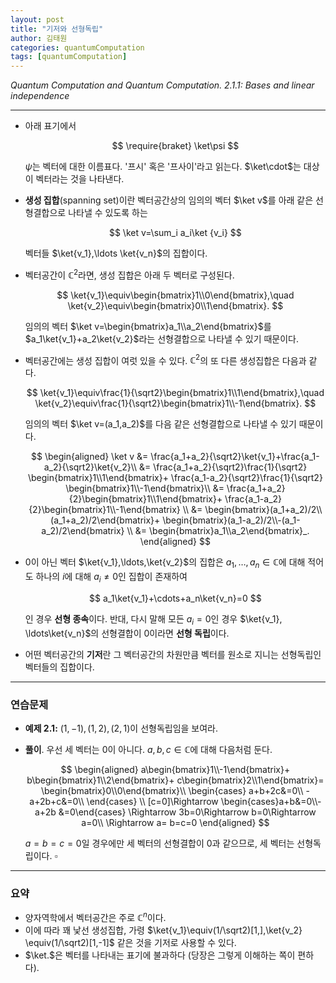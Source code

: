 ```yaml
---
layout: post
title: "기저와 선형독립"
author: 김태원
categories: quantumComputation
tags: [quantumComputation]
---
```


*Quantum Computation and Quantum Computation.
2.1.1: Bases and linear independence*

---

- 아래 표기에서

    $$
    \require{braket}
    \ket\psi
    $$

    $\psi$는 벡터에 대한 이름표다. '프시' 혹은 '프사이'라고 읽는다. $\ket\cdot$는
    대상이 벡터라는 것을 나타낸다. 
- **생성 집합**(spanning set)이란 벡터공간상의 임의의 벡터 $\ket v$를 아래 같은
  선형결합으로 나타낼 수 있도록 하는 
    
    $$
    \ket v=\sum_i a_i\ket {v_i}
    $$

    벡터들 $\ket{v_1},\ldots \ket{v_n}$의 집합이다.
- 벡터공간이 $\mathbb{C}^2$라면, 생성 집합은 아래 두 벡터로 구성된다.

    $$
    \ket{v_1}\equiv\begin{bmatrix}1\\0\end{bmatrix},\quad
    \ket{v_2}\equiv\begin{bmatrix}0\\1\end{bmatrix}.
    $$

    임의의 벡터 $\ket v=\begin{bmatrix}a_1\\a_2\end{bmatrix}$를
    $a_1\ket{v_1}+a_2\ket{v_2}$라는 선형결합으로 나타낼 수 있기 때문이다. 
- 벡터공간에는 생성 집합이 여럿 있을 수 있다. $\mathbb{C}^2$의 또 다른 
  생성집합은 다음과 같다. 

  $$
  \ket{v_1}\equiv\frac{1}{\sqrt2}\begin{bmatrix}1\\1\end{bmatrix},\quad
  \ket{v_2}\equiv\frac{1}{\sqrt2}\begin{bmatrix}1\\-1\end{bmatrix}.
  $$

  임의의 벡터 $\ket v=(a_1,a_2)$를 다음 같은 선형결합으로 나타낼 수 있기 때문이다.

  $$
  \begin{aligned}
  \ket v &= \frac{a_1+a_2}{\sqrt2}\ket{v_1}+\frac{a_1-a_2}{\sqrt2}\ket{v_2}\\
        &= \frac{a_1+a_2}{\sqrt2}\frac{1}{\sqrt2}
            \begin{bmatrix}1\\1\end{bmatrix}+
            \frac{a_1-a_2}{\sqrt2}\frac{1}{\sqrt2}
            \begin{bmatrix}1\\-1\end{bmatrix}\\
        &= \frac{a_1+a_2}{2}\begin{bmatrix}1\\1\end{bmatrix}+
        \frac{a_1-a_2}{2}\begin{bmatrix}1\\-1\end{bmatrix} \\
        &= \begin{bmatrix}(a_1+a_2)/2\\(a_1+a_2)/2\end{bmatrix}+
        \begin{bmatrix}(a_1-a_2)/2\\-(a_1-a_2)/2\end{bmatrix} \\
        &= \begin{bmatrix}a_1\\a_2\end{bmatrix}_.
  \end{aligned}
  $$

- $0$이 아닌 벡터 $\ket{v_1},\ldots,\ket{v_2}$의 집합은 
$a_1,\ldots,a_n\in\mathbb{C}$에 대해 적어도 하나의 $i$에 대해
$a_i\neq 0$인 집합이 존재하여

    $$
    a_1\ket{v_1}+\cdots+a_n\ket{v_n}=0
    $$

    인 경우 **선형 종속**이다. 반대, 다시 말해 모든 $a_i=0$인 경우 $\ket{v_1},
    \ldots\ket{v_n}$의 선형결합이 $0$이라면 **선형 독립**이다.

- 어떤 벡터공간의 **기저**란 그 벡터공간의 차원만큼 벡터를 원소로 지니는
선형독립인 벡터들의 집합이다. 

--- 
### 연습문제 

- **예제 2.1:** $(1,-1), (1,2), (2,1)$이 선형독립임을 보여라.
- **풀이**. 우선 세 벡터는 $0$이 아니다. $a,b,c\in\mathbb{C}$에 대해 다음처럼
둔다.
    
    $$
    \begin{aligned}
    a\begin{bmatrix}1\\-1\end{bmatrix}+
    b\begin{bmatrix}1\\2\end{bmatrix}+
    c\begin{bmatrix}2\\1\end{bmatrix}=
    \begin{bmatrix}0\\0\end{bmatrix}\\
    \begin{cases}
    a+b+2c&=0\\
    -a+2b+c&=0\\
    \end{cases} \\
    [c=0]\Rightarrow \begin{cases}a+b&=0\\-a+2b &=0\end{cases}
    \Rightarrow 3b=0\Rightarrow b=0\Rightarrow a=0\\
    \Rightarrow a= b=c=0
    \end{aligned}
    $$
    
    $a=b=c=0$일 경우에만 세 벡터의 선형결합이 $0$과 같으므로, 세 벡터는 
    선형독립이다. $\square$

---
### 요약 

- 양자역학에서 벡터공간은 주로 $\mathbb{C}^n$이다. 
- 이에 따라 꽤 낯선 생성집합, 가령 $\ket{v_1}\equiv(1/\sqrt2)[1,],\ket{v_2}
\equiv(1/\sqrt2)[1,-1]$ 같은 것을 기저로 사용할 수 있다.
- $\ket.$은 벡터를 나타내는 표기에 불과하다 (당장은 그렇게 이해하는 쪽이 편하다).
